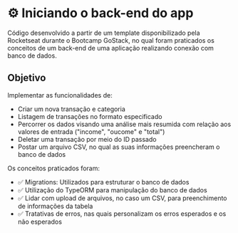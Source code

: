 # ⚙ Iniciando o back-end do app
Código desenvolvido a partir de um template disponibilizado pela Rocketseat durante o Bootcamp GoStack, no qual foram praticados os conceitos de um back-end de uma aplicação realizando conexão com banco de dados. 

## Objetivo
Implementar as funcionalidades de:

- Criar um nova transação e categoria
- Listagem de transações no formato especificado
- Percorrer os dados visando uma análise mais resumida com relação aos valores de entrada ("income", "oucome" e "total")
- Deletar uma transação por meio do ID passado
- Postar um arquivo CSV, no qual as suas informações preencheram o banco de dados

Os conceitos praticados foram:
 
- ✅ Migrations: Utilizados para estruturar o banco de dados
- ✅ Utilização do TypeORM para manipulação do banco de dados
- ✅ Lidar com upload de arquivos, no caso um CSV, para preenchimento de informações da tabela
- ✅ Tratativas de erros, nas quais personalizam os erros esperados e os não esperados
